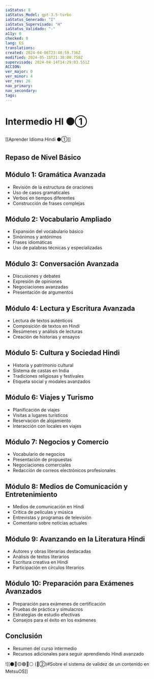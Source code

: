 ```yaml
---
iaStatus: 8
iaStatus_Model: gpt-3.5-turbo
iaStatus_Generado: "I"
iaStatus_Supervisado: "H"
iaStatus_Validado: "-"
a11y: 0
checked: 0
lang: ES
translations: 
created: 2024-04-06T23:48:59.736Z
modified: 2024-05-15T21:30:00.758Z
supervisado: 2024-04-14T14:29:03.551Z
ACCION: 
ver_major: 0
ver_minor: 4
ver_rev: 26
nav_primary: 
nav_secondary: 
tags:
---
```

# Intermedio HI ⚫①

[[Aprender Idioma Hindi ⚫①]]

## Repaso de Nivel Básico

## Módulo 1: Gramática Avanzada
- Revisión de la estructura de oraciones
- Uso de casos gramaticales
- Verbos en tiempos diferentes
- Construcción de frases complejas

## Módulo 2: Vocabulario Ampliado
- Expansión del vocabulario básico
- Sinónimos y antónimos
- Frases idiomáticas
- Uso de palabras técnicas y especializadas

## Módulo 3: Conversación Avanzada
- Discusiones y debates
- Expresión de opiniones
- Negociaciones avanzadas
- Presentación de argumentos

## Módulo 4: Lectura y Escritura Avanzada
- Lectura de textos auténticos
- Composición de textos en Hindi
- Resúmenes y análisis de lecturas
- Creación de historias y ensayos

## Módulo 5: Cultura y Sociedad Hindi
- Historia y patrimonio cultural
- Sistema de castas en India
- Tradiciones religiosas y festivales
- Etiqueta social y modales avanzados

## Módulo 6: Viajes y Turismo
- Planificación de viajes
- Visitas a lugares turísticos
- Reservación de alojamiento
- Interacción con locales en viajes

## Módulo 7: Negocios y Comercio
- Vocabulario de negocios
- Presentación de propuestas
- Negociaciones comerciales
- Redacción de correos electrónicos profesionales

## Módulo 8: Medios de Comunicación y Entretenimiento
- Medios de comunicación en Hindi
- Crítica de películas y música
- Entrevistas y programas de televisión
- Comentario sobre noticias actuales

## Módulo 9: Avanzando en la Literatura Hindi
- Autores y obras literarias destacadas
- Análisis de textos literarios
- Escritura creativa en Hindi
- Participación en círculos literarios

## Módulo 10: Preparación para Exámenes Avanzados
- Preparación para exámenes de certificación
- Pruebas de práctica y simulacros
- Estrategias de estudio efectivas
- Consejos para el éxito en los exámenes

## Conclusión
- Resumen del curso intermedio
- Recursos adicionales para seguir aprendiendo Hindi avanzado

![[⚫🔴🟡🟢🔵⚪ (🔴②)#Sobre el sistema de validez de un contenido en MetsuOS]]

